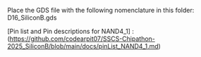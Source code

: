 Place the GDS file with the following nomenclature in this folder: D16_SiliconB.gds

[Pin list and Pin descriptions for NAND4_1] : (https://github.com/codearpit07/SSCS-Chipathon-2025_SiliconB/blob/main/docs/pinList_NAND4_1.md)
